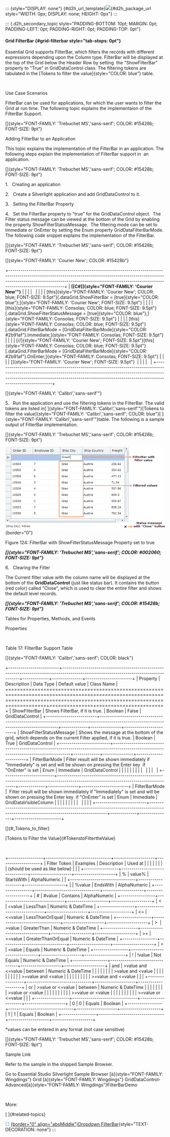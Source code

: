 ::: {style="DISPLAY: none"}
[](ms-xhelp:///?Id=d2h_url_template){#d2h_url_template}![](!package_url!){#d2h_package_url style="WIDTH: 0px; DISPLAY: none; HEIGHT: 0px"}
:::

::: {.d2h_secondary_topic style="PADDING-BOTTOM: 10pt; MARGIN: 0pt; PADDING-LEFT: 0pt; PADDING-RIGHT: 0pt; PADDING-TOP: 0pt"}
#### Grid FilterBar {#grid-filterbar style="tab-stops: 0pt"}

Essential Grid supports FilterBar, which filters the records with different expressions depending upon the Column type. FilterBar will be displayed at the top of the Grid below the Header Row by setting  the "ShowFilterBar" property to "True" in GridDataControl class. The filtering tokens are tabulated in the [Tokens to filter the value]{style="COLOR: blue"} table.

 

Use Case Scenarios

FilterBar can be used for applications, for which the user wants to filter the Grid at run time. The following topic explains the implementaion of the FilterBar Support.

[]{style="FONT-FAMILY: 'Trebuchet MS','sans-serif'; COLOR: #15428b; FONT-SIZE: 9pt"} 

Adding FilterBar to an Application

This topic explains the implementation of the FilterBar in an application. The following steps explain the implementation of FilterBar support in  an application.

[]{style="FONT-FAMILY: 'Trebuchet MS','sans-serif'; COLOR: #15428b; FONT-SIZE: 9pt"} 

1.   Creating an application

2.   Create a Silverlight application and add GridDataControl to it.

3.   Setting the FilterBar Property

4.   Set the FilterBar property to "true" for the GridDataControl object.  The Filter status message can be viewed at the bottom of the Grid by enabling the property ShowFilterStatusMessage.  The filtering mode can be set to Immediate or OnEnter by setting the Enum property GridDataFilterBarMode.  The following code snippet explains the implementation of the FilterBar.

[]{style="FONT-FAMILY: 'Trebuchet MS','sans-serif'; COLOR: #15428b; FONT-SIZE: 9pt"} 

[]{style="FONT-FAMILY: 'Courier New'; COLOR: #15428b"} 

+---------------------------------------------------------------------------------------------------------------------------------------------------------------------------------------------------------------------------------------------------------------------+
| **[\[C#\]]{style="FONT-FAMILY: 'Courier New'"}**                                                                                                                                                                                                                    |
|                                                                                                                                                                                                                                                                     |
|                                                                                                                                                                                                                                                                     |
|                                                                                                                                                                                                                                                                     |
| [this]{style="FONT-FAMILY: 'Courier New'; COLOR: blue; FONT-SIZE: 9.5pt"}[.dataGrid.ShowFilterBar = [true]{style="COLOR: blue"};]{style="FONT-FAMILY: 'Courier New'; FONT-SIZE: 9.5pt"}                                                                             |
|                                                                                                                                                                                                                                                                     |
| [this]{style="FONT-FAMILY: Consolas; COLOR: blue; FONT-SIZE: 9.5pt"}[.dataGrid.ShowFilterStatusMessage = [true]{style="COLOR: blue"};]{style="FONT-FAMILY: Consolas; FONT-SIZE: 9.5pt"}                                                                             |
|                                                                                                                                                                                                                                                                     |
| [this]{style="FONT-FAMILY: Consolas; COLOR: blue; FONT-SIZE: 9.5pt"}[.dataGrid.FilterBarMode = [GridDataFilterBarMode]{style="COLOR: #2b91af"}.Immediate;]{style="FONT-FAMILY: Consolas; FONT-SIZE: 9.5pt"}                                                         |
|                                                                                                                                                                                                                                                                     |
| [//]{style="FONT-FAMILY: 'Courier New'; FONT-SIZE: 9.5pt"}[this]{style="FONT-FAMILY: Consolas; COLOR: blue; FONT-SIZE: 9.5pt"}[.dataGrid.FilterBarMode = [GridDataFilterBarMode]{style="COLOR: #2b91af"}.OnEnter;]{style="FONT-FAMILY: Consolas; FONT-SIZE: 9.5pt"} |
|                                                                                                                                                                                                                                                                     |
| []{style="FONT-FAMILY: 'Courier New'; FONT-SIZE: 9.5pt"}                                                                                                                                                                                                            |
|                                                                                                                                                                                                                                                                     |
|                                                                                                                                                                                                                                                                     |
+---------------------------------------------------------------------------------------------------------------------------------------------------------------------------------------------------------------------------------------------------------------------+

[]{style="FONT-FAMILY: 'Calibri','sans-serif'"} 

5.   Run the application and use the filtering tokens in the FilterBar. The valid tokens are listed in[ ]{style="FONT-FAMILY: 'Calibri','sans-serif'"}[Tokens to filter the value]{style="FONT-FAMILY: 'Calibri','sans-serif'; COLOR: blue"}[ ]{style="FONT-FAMILY: 'Calibri','sans-serif'"}table. The following is a sample output of FilterBar implementation.

[]{style="FONT-FAMILY: 'Trebuchet MS','sans-serif'; COLOR: #15428b; FONT-SIZE: 9pt"} 

![](ImagesExt/image61_196.png){border="0"}

Figure 124: FilterBar with ShowFilterStatusMessage Property set to true

***[]{style="FONT-FAMILY: 'Trebuchet MS','sans-serif'; COLOR: #002060; FONT-SIZE: 9pt"}*** 

6.   Clearing the Filter

The Current filter value with the column name will be displayed at the bottom of the **GridDataControl** (just like status bar). It contains the button (red color) called "Close", which is used to clear the entire filter and shows the default level records.

***[]{style="FONT-FAMILY: 'Trebuchet MS','sans-serif'; COLOR: #15428b; FONT-SIZE: 9pt"}*** 

Tables for Properties, Methods, and Events

Properties

 

Table 17: FilterBar Support Table

[]{style="FONT-FAMILY: 'Calibri','sans-serif'; COLOR: black"} 

+-------------------------+---------------------------------------------------------------------------------------------------------------------------------------+-------------+---------------+-----------------------+
| Property                | Description                                                                                                                           | Data Type   | Default value | Class Name            |
+=========================+=======================================================================================================================================+=============+===============+=======================+
| ShowFilterBar           | Shows FilterBar, if it is true.                                                                                                       | Boolean     | False         | GridDataControl       |
+-------------------------+---------------------------------------------------------------------------------------------------------------------------------------+-------------+---------------+-----------------------+
| ShowFilterStatusMessage | Shows the message at the bottom of the grid, which depends on the current Filter applied, if it is true.                              | Boolean     | True          | GridDataControl       |
+-------------------------+---------------------------------------------------------------------------------------------------------------------------------------+-------------+---------------+-----------------------+
| FilterBarMode           | Filter result will be shown immediately if \"Immediately\" is set and will be shown on pressing the Enter key  if \"OnEnter\" is set  | Enum        | Immediate     | GridDataControl       |
|                         |                                                                                                                                       |             |               |                       |
|                         |                                                                                                                                       |             |               |                       |
+-------------------------+---------------------------------------------------------------------------------------------------------------------------------------+-------------+---------------+-----------------------+
| FilterBarMode           |  Filter result will be shown immediately if \"Immediately\" is set and will be shown on pressing the Enter key  if \"OnEnter\" is set | Enum        | Immediate     | GridDataVisibleColumn |
|                         |                                                                                                                                       |             |               |                       |
|                         |                                                                                                                                       |             |               |                       |
+-------------------------+---------------------------------------------------------------------------------------------------------------------------------------+-------------+---------------+-----------------------+

[]{#_Tokens_to_filter} 

[Tokens to Filter the Value]{#TokenstoFiltertheValue}

 

+-----------------+--------------------------------+--------------------+--------------------+
| Filter Token    | Examples                       | Description        | Used at            |
|                 |                                |                    |                    |
|                 | (should be used as like below) |                    |                    |
+-----------------+--------------------------------+--------------------+--------------------+
| \%              | value%                         | StartsWith         | AlphaNumeric       |
|                 +--------------------------------+--------------------+--------------------+
|                 | %value                         | EndsWith           | AlphaNumeric       |
+-----------------+--------------------------------+--------------------+--------------------+
| \#              | #value                         | Contains           | AlphaNumeric       |
+-----------------+--------------------------------+--------------------+--------------------+
| \<              | \<value                        | LessThan           | Numeric & DateTime |
+-----------------+--------------------------------+--------------------+--------------------+
| \<=             | \<=value                       | LessThanOrEqual    | Numeric & DateTime |
+-----------------+--------------------------------+--------------------+--------------------+
| \>              | \>value                        | GreaterThan        | Numeric & DateTime |
+-----------------+--------------------------------+--------------------+--------------------+
| \>=             | \>=value                       | GreaterThanOrEqual | Numeric & DateTime |
+-----------------+--------------------------------+--------------------+--------------------+
| =               | =value                         | Equals             | Numeric & DateTime |
+-----------------+--------------------------------+--------------------+--------------------+
| !               | !value                         | Not Equals         | Numeric & DateTime |
+-----------------+--------------------------------+--------------------+--------------------+
| and             | \>value and \<=value           | between            | Numeric & DateTime |
|                 |                                |                    |                    |
|                 | \>value and \<value            |                    |                    |
|                 |                                |                    |                    |
|                 | \>=value and \<value           |                    |                    |
|                 |                                |                    |                    |
|                 | \>=value and \<=value          |                    |                    |
+-----------------+--------------------------------+--------------------+--------------------+
| or              | \>value or \<=value            | between            | Numeric & DateTime |
|                 |                                |                    |                    |
|                 | \>value or \<value             |                    |                    |
|                 |                                |                    |                    |
|                 | \>=value or \<value            |                    |                    |
|                 |                                |                    |                    |
|                 | \>=value or \<=value           |                    |                    |
+-----------------+--------------------------------+--------------------+--------------------+
| 0               | 0                              | Equals             | Boolean            |
+-----------------+--------------------------------+--------------------+--------------------+
| 1               | 1                              | Equals             | Boolean            |
+-----------------+--------------------------------+--------------------+--------------------+

\*values can be entered in any format (not case sensitive)

[]{style="FONT-FAMILY: 'Trebuchet MS','sans-serif'; COLOR: #15428b; FONT-SIZE: 9pt"} 

Sample Link

Refer to the sample in the shipped Sample Browser.

Go to Essential Studio Silverlight Sample Browser [à]{style="FONT-FAMILY: Wingdings"} Grid [à]{style="FONT-FAMILY: Wingdings"} GridDataControl-Advanced[à]{style="FONT-FAMILY: Wingdings"}FilterBarDemo

 

More:

[ ]{#related-topics}

[![](button.gif){border="0" align="absMiddle"}Dropdown FilterBar](ms-xhelp:///?Id=5e86f5df-7e63-4e42-b030-a9f8b3222e5a){style="TEXT-DECORATION: none"}
:::
